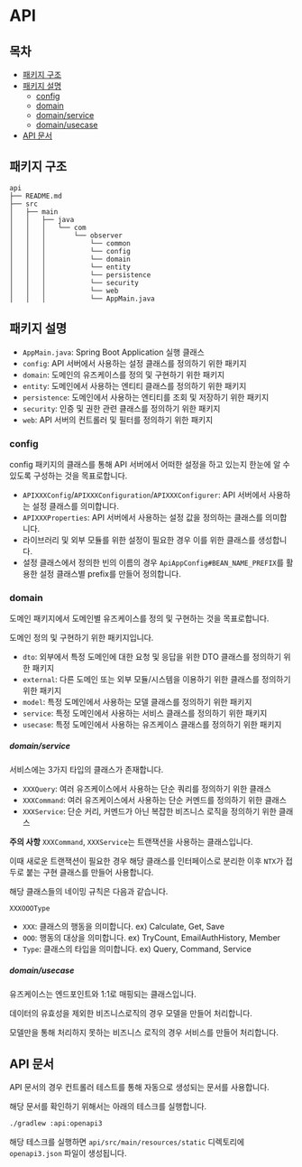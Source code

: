 # API

## 목차

- [패키지 구조](#패키지-구조)
- [패키지 설명](#패키지-설명)
    - [config](#config)
    - [domain](#domain)
    - [domain/service](#domainservice)
    - [domain/usecase](#domainusecase)
- [API 문서](#api-문서)

## 패키지 구조

```
api
├── README.md
├── src
│   ├── main
│   │   ├── java
│   │   │   └── com
│   │   │       └── observer
│   │   │           └── common
│   │   │           └── config
│   │   │           └── domain
│   │   │           └── entity
│   │   │           └── persistence
│   │   │           └── security
│   │   │           └── web
│   │   │           └── AppMain.java
```

## 패키지 설명

- `AppMain.java`: Spring Boot Application 실행 클래스
- `config`: API 서버에서 사용하는 설정 클래스를 정의하기 위한 패키지
- `domain`: 도메인의 유즈케이스를 정의 및 구현하기 위한 패키지
- `entity`: 도메인에서 사용하는 엔티티 클래스를 정의하기 위한 패키지
- `persistence`: 도메인에서 사용하는 엔티티를 조회 및 저장하기 위한 패키지
- `security`: 인증 및 권한 관련 클래스를 정의하기 위한 패키지
- `web`: API 서버의 컨트롤러 및 필터를 정의하기 위한 패키지

### config

config 패키지의 클래스를 통해 API 서버에서 어떠한 설정을 하고 있는지 한눈에 알 수 있도록 구성하는 것을 목표로합니다.

- `APIXXXConfig`/`APIXXXConfiguration`/`APIXXXConfigurer`: API 서버에서 사용하는 설정 클래스를 의미합니다.
- `APIXXXProperties`: API 서버에서 사용하는 설정 값을 정의하는 클래스를 의미합니다.
- 라이브러리 및 외부 모듈를 위한 설정이 필요한 경우 이를 위한 클래스를 생성합니다.
- 설정 클래스에서 정의한 빈의 이름의 경우 `ApiAppConfig#BEAN_NAME_PREFIX`를 활용한 설정 클래스별 prefix를 만들어 정의합니다.

### domain

도메인 패키지에서 도메인별 유즈케이스를 정의 및 구현하는 것을 목표로합니다.

도메인 정의 및 구현하기 위한 패키지입니다.

- `dto`: 외부에서 특정 도메인에 대한 요청 및 응답을 위한 DTO 클래스를 정의하기 위한 패키지
- `external`: 다른 도메인 또는 외부 모듈/시스템을 이용하기 위한 클래스를 정의하기 위한 패키지
- `model`: 특정 도메인에서 사용하는 모델 클래스를 정의하기 위한 패키지
- `service`: 특정 도메인에서 사용하는 서비스 클래스를 정의하기 위한 패키지
- `usecase`: 특정 도메인에서 사용하는 유즈케이스 클래스를 정의하기 위한 패키지

##### domain/service

서비스에는 3가지 타입의 클래스가 존재합니다.

- `XXXQuery`: 여러 유즈케이스에서 사용하는 단순 쿼리를 정의하기 위한 클래스
- `XXXCommand`: 여러 유즈케이스에서 사용하는 단순 커멘드를 정의하기 위한 클래스
- `XXXService`: 단순 커리, 커멘드가 아닌 복잡한 비즈니스 로직을 정의하기 위한 클래스

**주의 사항**
`XXXCommand`, `XXXService`는 트랜잭션을 사용하는 클래스입니다.

이때 새로운 트랜잭션이 필요한 경우 해당 클래스를 인터페이스로 분리한 이후 `NTX`가 접두로 붙는 구현 클래스를 만들어 사용합니다.

해당 클래스들의 네이밍 규칙은 다음과 같습니다.

`XXXOOOType`

- `XXX`: 클래스의 행동을 의미합니다. ex) Calculate, Get, Save
- `OOO`: 행동의 대상을 의미합니다. ex) TryCount, EmailAuthHistory, Member
- `Type`: 클래스의 타입을 의미합니다. ex) Query, Command, Service

##### domain/usecase

유즈케이스는 엔드포인트와 1:1로 매핑되는 클래스입니다.

데이터의 유효성을 제외한 비즈니스로직의 경우 모델을 만들어 처리합니다.

모델만을 통해 처리하지 못하는 비즈니스 로직의 경우 서비스를 만들어 처리합니다.

## API 문서

API 문서의 경우 컨트롤러 테스트를 통해 자동으로 생성되는 문서를 사용합니다.

해당 문서를 확인하기 위해서는 아래의 테스크를 실행합니다.

```bash
./gradlew :api:openapi3
```

해당 테스크를 실행하면 `api/src/main/resources/static` 디렉토리에 `openapi3.json` 파일이 생성됩니다.
